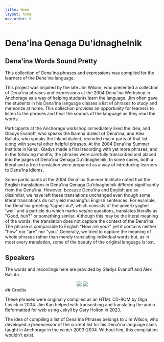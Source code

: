 ```yaml
---
title: Home
layout: home
nav_order: 0
---
```


# Dena'ina Qenaga Du'idnaghelnik

## Dena'ina Words Sound Pretty

This collection of Dena'ina phrases and expressions was compiled for the learners of the Dena'ina language.

This project was inspired by the late Jim Wilson, who presented a collection of Dena'ina phrases and expressions at the 2004 Dena'ina Workshop in Anchorage as a way of helping students learn the language. Jim often gave the students in his Dena'ina language classes a list of phrases to study and memorize at home. This collection provides an opportunity for learners to listen to the phrases and hear the sounds of the language as they read the words.

Participants at the Anchorage workshop immediately liked the idea, and Gladys Evanoff, who speaks the Iliamna dialect of Dena'ina, and Alex Balluta, who speaks the Inland dialect, recorded major parts of that list along with several other helpful phrases. At the 2004 Dena'ina Summer Institute in Kenai, Gladys made a final recording with yet more phrases, and in the following months, the phrases were carefully transcribed and placed into the pages of Dena'ina Qenaga Du'idnaghelnik. In some cases, both a literal and a free translation were prepared as a way of introducing learners to Dena'ina idioms.

Some participants at the 2004 Dena'ina Summer Institute noted that the English translations in Dena'ina Qenaga Du'idnaghelnik differed significantly from the Dena'ina. However, because Dena'ina and English are so dissimilar, we have left these translations unchanged even though some literal translations do not yield meaningful English sentences. For example, the Dena'ina greeting Yagheli du?, which consists of the adverb yagheli 'well' and a particle du which marks yes/no questions, translates literally as "Good, huh?" or something similar. Although this may be the literal meaning of the words, the translation does not capture the context of the Dena'ina. The phrase is comparable to English "How are you?" yet it contains neither "how" nor "are" nor "you." Generally, we tried to capture the meaning of whole phrases rather than merely translating individual words but, as in most every translation, some of the beauty of the original language is lost.

## Speakers

The words and recordings here are provided by Gladys Evanoff and Alex Balluta.

<div align="center">
<img src="{{site.baseurl}}/assets/images/gladys.jpg">
<img src="{{site.baseurl}}/assets/images/alex.jpg">
</div>
## Credits

These phrases were originally compiled as an HTML CD-ROM by Olga Lovick in 2004. Jim Kari helped  with transcribing and translating the audio. Reformatted for web using Jekyll by Gary Holton in 2023. 

The idea of compiling a list of Dena'ina Phrases belongs to Jim Wilson, who developed a predecessor of the current list for his Dena'ina language class taught in Anchorage in the winter 2003-2004. Without him, this compilation wouldn't exist.
